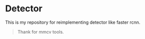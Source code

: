 # Detector

This is my repository for reimplementing detector like faster rcnn.


> Thank for mmcv tools.